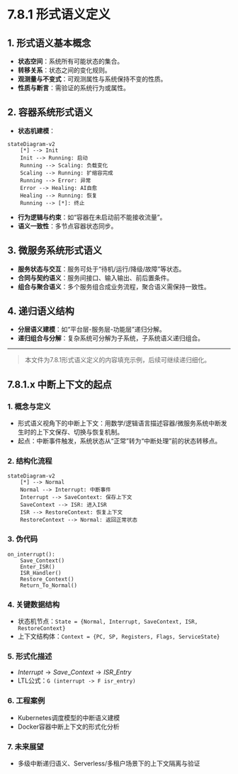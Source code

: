 # 7.8.1 形式语义定义

## 1. 形式语义基本概念

- **状态空间**：系统所有可能状态的集合。
- **转移关系**：状态之间的变化规则。
- **观测量与不变式**：可观测属性与系统保持不变的性质。
- **性质与断言**：需验证的系统行为或属性。

## 2. 容器系统形式语义

- **状态机建模**：

```mermaid
stateDiagram-v2
    [*] --> Init
    Init --> Running: 启动
    Running --> Scaling: 负载变化
    Scaling --> Running: 扩缩容完成
    Running --> Error: 异常
    Error --> Healing: AI自愈
    Healing --> Running: 恢复
    Running --> [*]: 终止
```

- **行为逻辑与约束**：如“容器在未启动前不能接收流量”。
- **语义一致性**：多节点容器状态同步。

## 3. 微服务系统形式语义

- **服务状态与交互**：服务可处于“待机/运行/降级/故障”等状态。
- **合同与契约语义**：服务间接口、输入输出、前后置条件。
- **组合与聚合语义**：多个服务组合成业务流程，聚合语义需保持一致性。

## 4. 递归语义结构

- **分层语义建模**：如“平台层-服务层-功能层”递归分解。
- **递归组合与分解**：复杂系统可分解为子系统，子系统语义递归组合。

---
> 本文件为7.8.1形式语义定义的内容填充示例，后续可继续递归细化。

## 7.8.1.x 中断上下文的起点

### 1. 概念与定义

- 形式语义视角下的中断上下文：用数学/逻辑语言描述容器/微服务系统中断发生时的上下文保存、切换与恢复机制。
- 起点：中断事件触发，系统状态从“正常”转为“中断处理”前的状态转移点。

### 2. 结构化流程

```mermaid
stateDiagram-v2
    [*] --> Normal
    Normal --> Interrupt: 中断事件
    Interrupt --> SaveContext: 保存上下文
    SaveContext --> ISR: 进入ISR
    ISR --> RestoreContext: 恢复上下文
    RestoreContext --> Normal: 返回正常状态
```

### 3. 伪代码

```pseudo
on_interrupt():
    Save_Context()
    Enter_ISR()
    ISR_Handler()
    Restore_Context()
    Return_To_Normal()
```

### 4. 关键数据结构

- 状态机节点：`State = {Normal, Interrupt, SaveContext, ISR, RestoreContext}`
- 上下文结构体：`Context = {PC, SP, Registers, Flags, ServiceState}`

### 5. 形式化描述

- $Interrupt \rightarrow Save\_Context \rightarrow ISR\_Entry$
- LTL公式：`G (interrupt -> F isr_entry)`

### 6. 工程案例

- Kubernetes调度模型的中断语义建模
- Docker容器中断上下文的形式化分析

### 7. 未来展望

- 多级中断递归语义、Serverless/多租户场景下的上下文隔离与验证
